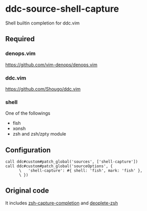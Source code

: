 # ddc-source-shell-capture

Shell builtin completion for ddc.vim

## Required

### denops.vim

https://github.com/vim-denops/denops.vim

### ddc.vim

https://github.com/Shougo/ddc.vim

### shell

One of the followings

- fish
- xonsh
- zsh and zsh/zpty module

## Configuration

```vim
call ddc#custom#patch_global('sources', ['shell-capture'])
call ddc#custom#patch_global('sourceOptions', {
      \   'shell-capture': #{ shell: 'fish', mark: 'fish' },
      \ })
```

## Original code

It includes
[zsh-capture-completion](https://github.com/Valodim/zsh-capture-completion) and
[deoplete-zsh](https://github.com/deoplete-plugins/deoplete-zsh)
